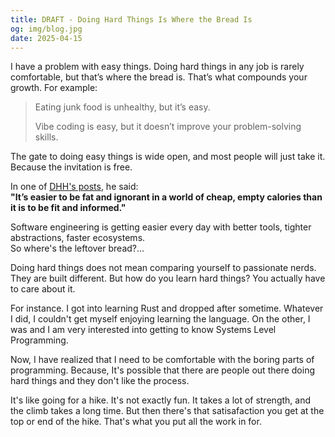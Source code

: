 ```yaml
---
title: DRAFT - Doing Hard Things Is Where the Bread Is  
og: img/blog.jpg  
date: 2025-04-15  
---
```


I have a problem with easy things. Doing hard things in any job is rarely comfortable, but that’s where the bread is. That’s what compounds your growth. For example:

> Eating junk food is unhealthy, but it’s easy.  
>
> Vibe coding is easy, but it doesn’t improve your problem-solving skills.

The gate to doing easy things is wide open, and most people will just take it. Because the invitation is free.

In one of [DHH's posts](https://world.hey.com/dhh/why-don-t-more-people-use-linux-33b75f53), he said:  
**"It’s easier to be fat and ignorant in a world of cheap, empty calories than it is to be fit and informed."**

Software engineering is getting easier every day with better tools, tighter abstractions, faster ecosystems.  
So where's the leftover bread?...

Doing hard things does not mean comparing yourself to passionate nerds. They are built different. But how do you learn hard things? You actually have to care about it.

For instance. I got into learning Rust and dropped after sometime. Whatever I did, I couldn't get myself enjoying learning the language. On the other, I was and I am very interested into getting to know Systems Level Programming.

Now, I have realized that I need to be comfortable with the boring parts of programming. Because, It's possible that there are people out there doing hard things and they don't like the process.

It's like going for a hike. It's not exactly fun. It takes a lot of strength, and the climb takes a long time. But then there's that satisafaction you get at the top or end of the hike. That's what you put all the work in for.